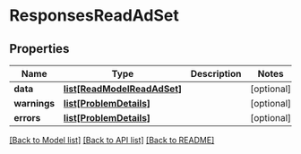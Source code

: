 # ResponsesReadAdSet

## Properties
Name | Type | Description | Notes
------------ | ------------- | ------------- | -------------
**data** | [**list[ReadModelReadAdSet]**](ReadModelReadAdSet.md) |  | [optional] 
**warnings** | [**list[ProblemDetails]**](ProblemDetails.md) |  | [optional] 
**errors** | [**list[ProblemDetails]**](ProblemDetails.md) |  | [optional] 

[[Back to Model list]](../README.md#documentation-for-models) [[Back to API list]](../README.md#documentation-for-api-endpoints) [[Back to README]](../README.md)


